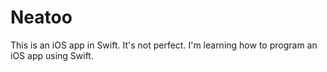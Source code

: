 # Neatoo

This is an iOS app in Swift. It's not perfect. I'm learning how to program an iOS app using Swift.